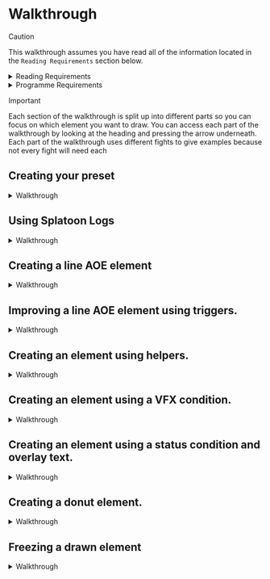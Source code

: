 # Walkthrough
> [!caution]
>This walkthrough assumes you have read all of the information located in the `Reading Requirements` section below.

<details>
<summary>Reading Requirements</summary>

[Information](/Presets/INFORMATION.md)

</details>

<details>
<summary>Programme Requirements</summary>
  
[Dalamud](https://github.com/goatcorp/Dalamud)

[Splatoon](https://github.com/PunishXIV/Splatoon)

[A Realm Recorded](https://github.com/UnknownX7/ARealmRecorded) with a recording of different bosses or dungeons you want to use. 
 
[ACT](https://advancedcombattracker.com/download.php) and [Trigevent](https://triggevent.io/) with a log of the recording from A Realm Recorded. 

</details>

> [!important]
> Each section of the walkthrough is split up into different parts so you can focus on which element you want to draw. You can access each part of the walkthrough by looking at the heading and pressing the arrow underneath. Each part of the walkthrough uses different fights to give examples because not every fight will need each 

## Creating your preset

<details>
  
<summary>Walkthrough</summary></summary>
<ul>
  <li>
    
  Step 1: Create a layout and call it EX - The Bowl Of Embers.
  ![layoutcreation](/docs/images/walkthrough/createlayout.png)
  
  </li>
  
  <li>
    
  Step 2: Add an element and name it something that will enable you to identify which element it is later on.
  ![elementcreation](/docs/images/walkthrough/elementcreate.png)
  
  </li>
</ul>

</details>

## Using Splatoon Logs

<details>
  
<summary>Walkthrough</summary>

The `logger`, `explorer` and `log` functions of Splatoon will become your best friends when creating your own presets. They can be found under the `Tools` section of Splatoon's settings menu.

![tools](/docs/images/walkthrough/toolex.png)

## Logger

![loggerfunction](/docs/images/walkthrough/loggerex.png)

Logger shows you all of the NPCs, objects and data within your current instance. Ticking the `viewer mode` ensures that only current npcs,objects and data are shown. This particular option is important when dealing with invisible NPCs that cast spells. Pressing the `find` button next to the Object ID allows you to figure out what NPC/Object is doing an action and to draw the element you want from the correct NPC. You will be surprised to see many different npcs that have the same name as the boss but are actually invisible. This is because they are `helpers` and are typically responsible for any aoe you see that is not coming from the boss themselves. 

## Explorer

![explorerex](/docs/images/walkthrough/explorerex.png)

Explorer enables you to pick any of the NPCs, Objects or Items viewable in the `viewer mode` of `logger` and get additional information on it. This typically includes information that is already available in the `logger` function but at a more indepth level and specifically for the object you select. This includes the `position` of an object, which could help you draw your elements on the map or `rotation` which might help you figure out what angle your elements need to be drawn. `Rotation` can specifically be useful when determining how much of an angle you need to give to your element when drawing AOEs that do not come directly out from the boss or the boss is constantly turning/moving.

## Logs

![logs](/docs/images/walkthrough/splatoonlogex.png)

Logs provide you with all the information you need to create your draws. They list every single event that occurs during an instance and can provide invaluable information such as spell IDs, enemy position and the time between two events. For example, where a boss casts a spell with a length of 8 seconds but there are multiple events that happen within that time, the log can help you unpick what is happening and at what time. For bosses that use multiple `hidden helpers`, it can also help you determine which `hidden helper` is casting first and where they are on the map. It cannot be understated how useful the `log` feature in Splatoon is.

</details>

## Creating a line AOE element

<details>
  
<summary>Walkthrough</summary></summary>

This section will teach you how to create a cone element. For this particular section, we will be using the skill 'Crimson Cyclone'. 

![lines](/docs/images/walkthrough/ifritlines.gif)


<ul>
  <li>
    
Step 1: Set your element type to 'line relative to object'. This will make the line attach to an object, rather than a set of points on the map.
![coneoption](/docs/images/walkthrough/lineobject.png)</li>

<li>
  
Step2: Find the NPC ID    
 - We need to find the NPC ID to enable splatoon to know which NPC the skill is going to be cast from. In this case, the NPC is Ifrit. Splatoon enables you to grab the NPC ID by targetting the NPC and clicking the target button once you have set the Single attribute to NPC. This shows us that Ifrit has an NPC ID of 0x4A1.
![target](/docs/images/walkthrough/targetoption.png)</li>

<li>
  
Step 3: While casting and Skill ID
 - Using the Splatoon `log` feature described previously, we can see that Ifrit readies the spell Crimson Cyclone and afterwards, a skill of 1532 is being cast by ifrit. We can assume that this skill ID 1532 relates to Crimson Cyclone.  For some fights, Splatoon already gives us the ID of the skill when we type it in. By ticking the box next to 'While casting', we are telling Splatoon that we want this element to draw when Ifrit is casting this skill.</li>
![whilecasting](/docs/images/walkthrough/whilecasting.png)

<li>

Step 4: Setting the width and length of the element
 - We know that Ifrit charges across the battle field so the radius of this must be the length of the map. If you play around with the Y axis co-ordinates, you will see that the end of the map is around the 44 mark. We can keep this at 44 so that the drawn is the entire length of the arena. We then need to set the radius of the skill. We know that the AOE line includes the body of Ifrit so we can assume that it is as wide as him. If you tick the `+targethitbox` option, you should notice that your element is now as wide as him. Sometimes this works and sometimes it is not based on the target hitbox and you will have to experiment on the radius yourself. In this case, the radius is approximately 6.
 - We want to make sure that we have accounted for rotation by ticking the "account for rotation" box, which can be found under the element type box.

![account for rotation](/docs/images/walkthrough/accountrotate.png)

 - We then want to make Point A have Y:44 (the length) and , if not using the `+targethitbox` option, set the radius to 6.
![yandradius](/docs/images/walkthrough/yandradius.png)

</li>


If you did everything correctly, your Crimson Cyclone element should draw correctly when Ifrit begins to cast, giving you time to find the safe spots.

![ifritlinedraw](/docs/images/walkthrough/ifritlinecomplete.gif)

</details>

## Improving a line AOE element using triggers.

<details>
  
<summary>Walkthrough</summary></summary>

This section will teach you how to expand upon the created line AOE using triggers. 

![ifritlinedraw](/docs/images/walkthrough/ifritlinecomplete.gif)

A big issue with the line AOE created above is that it requires Ifrit to be casting to display. In a mechanic where there are several NPCS that all cast the same spell ID and you are required to find multiple safe spots, it can be tricky. To this end, a trigger can be used to effectively draw ALL of the Ifrit line AOEs at the same time. This can create scenarios where there are evident safe spots within the mechanic that are not usually seen when solving them naturally.

<ul>
  <li>
    
  Step 1: Press the layout name you made earlier and press the group menu at the top of the page.
  
  ![groupname](/docs/images/walkthrough/groupname.png)
  
  </li>
  
  <li>
    
  Step 2: Scroll down to the bottom and type the name you want your grop of elements to be called and press "add".
  
  ![creategroup](/docs/images/walkthrough/creategroup.png)
  
  </li>

  <li>
    
  Step 3: The layout should now be under the group you created. From now on, when creating new layouts, you can assign them to this group so they appear under the heading. This is useful when creating more advanced elements, where some need triggers and some do not.
  
  ![grouped](/docs/images/walkthrough/grouped.png)
  
  </li>

  <li>
    
  Step 4: Change the display condition to "on trigger only" and down the bottom of the page, tick the "Enable Trigger" button. Make sure you change the option to "Show at log message" and put the log message to 1532 - the skill ID for crimson Cyclone.
  
  ![grouped](/docs/images/walkthrough/enabletrigger.png)
  
  </li>

   <li>
    
  Step 5: Now make sure you untick "While casting" and tick "Visible characters only" in the element options as we are now using a trigger rather than a cast to draw these elements.

  </li>
</ul>

If you did all the steps correctly, you should now notice that your elements draw on all of the Ifrits the moment the first begins their cast. This means you can see the safe spots instantly, rather than running around the arena dodging each ifrit!

![ifritlinedraw](/docs/images/walkthrough/infrittrigger.gif)

</details>

## Creating an element using helpers.

<details>

<summary>Walkthrough</summary>

In some cases, the boss will use `hidden actors` to cast spells for them. This is typical in fights where AOEs appear as if they are coming from outside of the boss. In some fights there can be dozens of `hidden actors` that are casting these skills. The `logger` is particularly useful here to determine which of the NPCs is casting the spell so you can retrieve the spell ID. Sometimes, the same NPC ID might be casting different spells as there could be more than one `hidden actor` active at that time. 

<ul>
  <li>
    
  Step 1: Press the layout name you made earlier and press the group menu at the top of the page.
  
  ![groupname](/docs/images/walkthrough/groupname.png)
  
  </li>
  
  <li>
    
  Step 2: Scroll down to the bottom and type the name you want your grop of elements to be called and press "add".
  
  ![creategroup](/docs/images/walkthrough/creategroup.png)
  
  </li>

  <li>
    
  Step 3: The layout should now be under the group you created. From now on, when creating new layouts, you can assign them to this group so they appear under the heading. This is useful when creating more advanced elements, where some need triggers and some do not.
  
  ![grouped](/docs/images/walkthrough/grouped.png)
  
  </li>

  <li>
    
  Step 4: Change the display condition to "on trigger only" and down the bottom of the page, tick the "Enable Trigger" button. Make sure you change the option to "Show at log message" and put the log message to 1532 - the skill ID for crimson Cyclone.
  
  ![grouped](/docs/images/walkthrough/enabletrigger.png)
  
  </li>

   <li>
    
  Step 5: Now make sure you untick "While casting" and tick "Visible characters only" in the element options as we are now using a trigger rather than a cast to draw these elements.

  </li>
</ul>

</details>

## Creating an element using a VFX condition.

<details>

<summary>Walkthrough</summary>

A VFX condition is useful in a few scenarios. The scenario described in this section refers to a boss who summons four NPCs, all of which have the same NPC ID and spell ID. Usually, a situation like this makes it difficult to draw elements for as if we just follow the steps in `Creating an element using helpers` and `Improving a line AOE element using triggers`, Splatoon will draw an element over all of the AOEs at the same time, which is not what we want. 

![vftogether](/docs/images/walkthrough/vfxexample1.png)

To make element draws, it is important to know the mechanic you are trying to draw for. In this case, there are four AOE markers being painted onto the floor by four NPCs. A few seconds after this, the boss will cast a tether on two of the minions, encasing them in ice and delaying their AOE. This means that two untethered NPCs are the safe zone, atleast for a few seconds. 

![tetherexample](/docs/images/walkthrough/tetherexample.png)

Looking at the `log` feature, I can see that there was a tether created at the exact moment it appeared in the game. However, the tether is not linked to a spell. The only other log entry that appears is a sudden VFX, which occurs twice. I don't think its a coincidence that two VFX elements are created at the same time as two tethers being shown, do you?

![tetherlog](/docs/images/walkthrough/tethercreate.png)

So, instead of an `NPC ID` being used in the `single attribute` box, we are going to choose `VFX Path` and copy the useful part of the log into this box. That would be `vfx/channeling/eff/chn_m0320_ice_0c2.avfx`. You'll notice `age` and two boxes next to where you put `vfx/channeling/eff/chn_m0320_ice_0c2.avfx`. You want to include the total time the tether exists ingame, which is from 0 seconds (when it appears) to 11 seconds (when it vanishes). I also want to make sure that the NPC is casting the current spell, which is Ice Scream as shown in the `log`. This has an ID of 36270 so I make sure I tick `while casting` and put in the correct spell ID.

I then make sure I tick `account for rotation` and that my drawn element is covering the side of the untethered minion, this is because it will be the first to explode. Remember, to be in line with the [Contribution](/Presets/CONTRIBUTING.md) document, you want to create an element that shows the UNSAFE area, not the SAFESPOT. In this mechanic, the tether causes the AOE in that area to become safe, so you want to draw an element that covers the unfrozen NPC. In this mechanic, a frozen and unfrozen NPC are always either N/S or W/E so the unsafe AOE can be drawn correctly without worrying about different patterns existing.

![finalexample](/docs/images/walkthrough/finalvfxex.png)

</details>

## Creating an element using a status condition and overlay text.

<details>

<summary>Walkthrough</summary>

A status condition can be placed upon you in many of the fights in Final Fantasy. Sometimes, in specific fights, these status conditions can tell you how to resolve a mechanic. In other cases, they simply increase the damage you take. In this scenario, we are going to look at the debuff `Vulnerability Up` and how we can create an element which warns us when we have one of these debuffs.

In this example, my character has been inflicted with one stack of `Vulnerability Up`. I know this because of the debuff icon that appears on my bar. 

![vuln1](/docs/images/walkthrough/vuln1.png)

After creating a new layout and adding a blank element, I change the element to `circle relative to object position` and change the target to `self` because I want the element to appear under my feet. I then tick the `Status Requirement` box and type in `Vulnerability Up` into the `Add all by name` box. It registers 21 elements for me which I can add to my list of status requirements.

Since I just want text to appear, I change the value of my `Stroke Thickness` to 0 and in my `Overlay text` box I simply type `one stack`. I name the element one stack so I can keep track of it later.
It appears like this when I have 1 stack of `Vulnerability Up`

![1stack](/docs/images/walkthrough/1stack.png)

However, what if I gain another stack and want the overlay text to change to show 2 stacks?

![2stack](/docs/images/walkthrough/2vuln.png)

To save me a job, I'm going to press the `copy to clipboard` button at the top of my 1 vuln stack element and then, instead of pressing `add element`, I'm going to press `Paste`. This pastes another identical element to the one you have already created. I'm going to name this '2 Vuln Stack'.

Now, to make it register that you have two stacks of the debuff, you need to check the `Check for status param` box and then type in `2`. You want to change the overlay text to say `two stacks`.

You now want to go back to the element you created earlier and click the same `Check for status param` box but include a `1` instead of a 2, so the elements are not overlapping.

![2stack](/docs/images/walkthrough/2stack.png)


>What do you think you would do if you have 3 vuln stacks? Why don't you try creating your own element to show on 3 stacks, following the steps above?


</details>

## Creating a donut element.

<details>

<summary>Walkthrough</summary>
  
</details>

## Freezing a drawn element

<details>

<summary>Walkthrough</summary>

</details>
